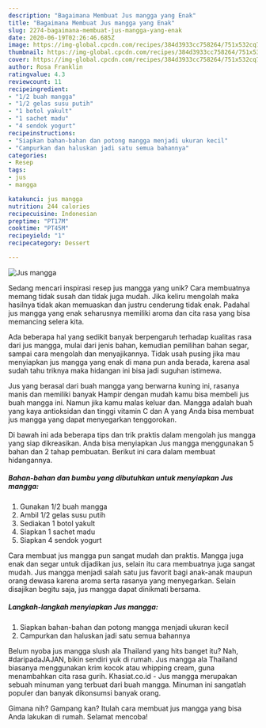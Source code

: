 ```yaml
---
description: "Bagaimana Membuat Jus mangga yang Enak"
title: "Bagaimana Membuat Jus mangga yang Enak"
slug: 2274-bagaimana-membuat-jus-mangga-yang-enak
date: 2020-06-19T02:26:46.685Z
image: https://img-global.cpcdn.com/recipes/384d3933cc758264/751x532cq70/jus-mangga-foto-resep-utama.jpg
thumbnail: https://img-global.cpcdn.com/recipes/384d3933cc758264/751x532cq70/jus-mangga-foto-resep-utama.jpg
cover: https://img-global.cpcdn.com/recipes/384d3933cc758264/751x532cq70/jus-mangga-foto-resep-utama.jpg
author: Rosa Franklin
ratingvalue: 4.3
reviewcount: 11
recipeingredient:
- "1/2 buah mangga"
- "1/2 gelas susu putih"
- "1 botol yakult"
- "1 sachet madu"
- "4 sendok yogurt"
recipeinstructions:
- "Siapkan bahan-bahan dan potong mangga menjadi ukuran kecil"
- "Campurkan dan haluskan jadi satu semua bahannya"
categories:
- Resep
tags:
- jus
- mangga

katakunci: jus mangga 
nutrition: 244 calories
recipecuisine: Indonesian
preptime: "PT17M"
cooktime: "PT45M"
recipeyield: "1"
recipecategory: Dessert

---
```



![Jus mangga](https://img-global.cpcdn.com/recipes/384d3933cc758264/751x532cq70/jus-mangga-foto-resep-utama.jpg)

Sedang mencari inspirasi resep jus mangga yang unik? Cara membuatnya memang tidak susah dan tidak juga mudah. Jika keliru mengolah maka hasilnya tidak akan memuaskan dan justru cenderung tidak enak. Padahal jus mangga yang enak seharusnya memiliki aroma dan cita rasa yang bisa memancing selera kita.

Ada beberapa hal yang sedikit banyak berpengaruh terhadap kualitas rasa dari jus mangga, mulai dari jenis bahan, kemudian pemilihan bahan segar, sampai cara mengolah dan menyajikannya. Tidak usah pusing jika mau menyiapkan jus mangga yang enak di mana pun anda berada, karena asal sudah tahu triknya maka hidangan ini bisa jadi suguhan istimewa.

Jus yang berasal dari buah mangga yang berwarna kuning ini, rasanya manis dan memiliki banyak Hampir dengan mudah kamu bisa membeli jus buah mangga ini. Namun jika kamu malas keluar dan. Mangga adalah buah yang kaya antioksidan dan tinggi vitamin C dan A yang Anda bisa membuat jus mangga yang dapat menyegarkan tenggorokan.


Di bawah ini ada beberapa tips dan trik praktis dalam mengolah jus mangga yang siap dikreasikan. Anda bisa menyiapkan Jus mangga menggunakan 5 bahan dan 2 tahap pembuatan. Berikut ini cara dalam membuat hidangannya.

<!--inarticleads1-->

##### Bahan-bahan dan bumbu yang dibutuhkan untuk menyiapkan Jus mangga:

1. Gunakan 1/2 buah mangga
1. Ambil 1/2 gelas susu putih
1. Sediakan 1 botol yakult
1. Siapkan 1 sachet madu
1. Siapkan 4 sendok yogurt


Cara membuat jus mangga pun sangat mudah dan praktis. Mangga juga enak dan segar untuk dijadikan jus, selain itu cara membuatnya juga sangat mudah. Jus mangga menjadi salah satu jus favorit bagi anak-anak maupun orang dewasa karena aroma serta rasanya yang menyegarkan. Selain disajikan begitu saja, jus mangga dapat dinikmati bersama. 

<!--inarticleads2-->

##### Langkah-langkah menyiapkan Jus mangga:

1. Siapkan bahan-bahan dan potong mangga menjadi ukuran kecil
1. Campurkan dan haluskan jadi satu semua bahannya


Belum nyoba jus mangga slush ala Thailand yang hits banget itu? Nah, #daripadaJAJAN, bikin sendiri yuk di rumah. Jus mangga ala Thailand biasanya menggunakan krim kocok atau whipping cream, guna menambahkan cita rasa gurih. Khasiat.co.id - Jus mangga merupakan sebuah minuman yang terbuat dari buah mangga. Minuman ini sangatlah populer dan banyak dikonsumsi banyak orang. 

Gimana nih? Gampang kan? Itulah cara membuat jus mangga yang bisa Anda lakukan di rumah. Selamat mencoba!

